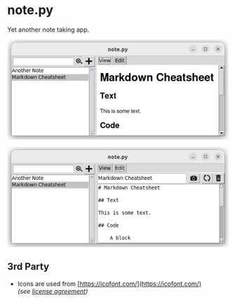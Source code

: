 # note.py

Yet another note taking app.

![UI view](doc/ui_view.png)

![UI edit](doc/ui_edit.png)



## 3rd Party

- Icons are used from [https://icofont.com/](https://icofont.com/)  
  _(see [license agreement](https://icofont.com/license))_